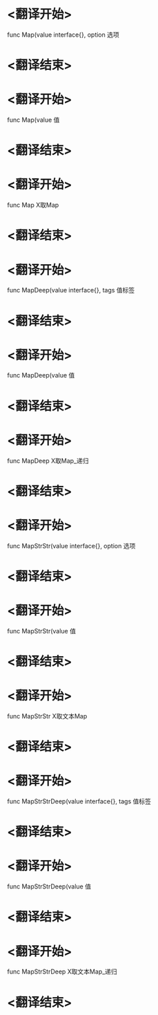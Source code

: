 
# <翻译开始>
func Map(value interface{}, option
选项
# <翻译结束>

# <翻译开始>
func Map(value
值
# <翻译结束>

# <翻译开始>
func Map
X取Map
# <翻译结束>

# <翻译开始>
func MapDeep(value interface{}, tags
值标签
# <翻译结束>

# <翻译开始>
func MapDeep(value
值
# <翻译结束>

# <翻译开始>
func MapDeep
X取Map_递归
# <翻译结束>

# <翻译开始>
func MapStrStr(value interface{}, option
选项
# <翻译结束>

# <翻译开始>
func MapStrStr(value
值
# <翻译结束>

# <翻译开始>
func MapStrStr
X取文本Map
# <翻译结束>

# <翻译开始>
func MapStrStrDeep(value interface{}, tags
值标签
# <翻译结束>

# <翻译开始>
func MapStrStrDeep(value
值
# <翻译结束>

# <翻译开始>
func MapStrStrDeep
X取文本Map_递归
# <翻译结束>
